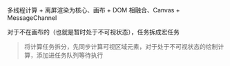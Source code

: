多线程计算 + 离屏渲染为核心、画布 + DOM 相融合、Canvas + MessageChannel

对于不在画布的（也就是暂时处于不可视状态），任务拆成宏任务
> 将计算任务拆分，先同步计算可视区域元素，对于处于不可视状态的绘制计算，添加进任务队列等待执行
